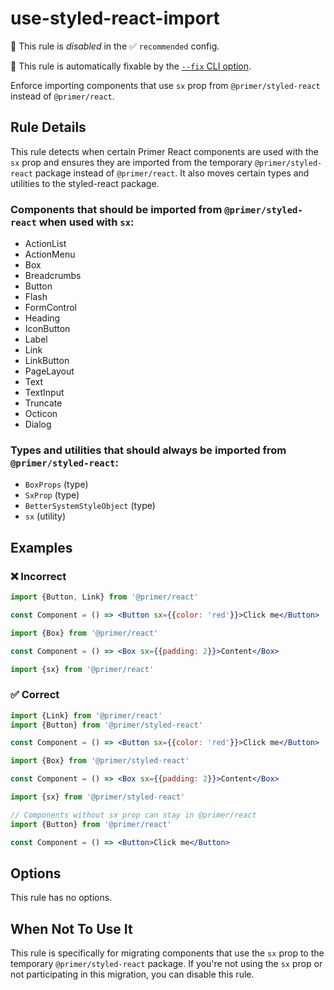 # use-styled-react-import

💼 This rule is _disabled_ in the ✅ `recommended` config.

🔧 This rule is automatically fixable by the [`--fix` CLI option](https://eslint.org/docs/latest/user-guide/command-line-interface#--fix).

<!-- end auto-generated rule header -->

Enforce importing components that use `sx` prop from `@primer/styled-react` instead of `@primer/react`.

## Rule Details

This rule detects when certain Primer React components are used with the `sx` prop and ensures they are imported from the temporary `@primer/styled-react` package instead of `@primer/react`. It also moves certain types and utilities to the styled-react package.

### Components that should be imported from `@primer/styled-react` when used with `sx`:

- ActionList
- ActionMenu
- Box
- Breadcrumbs
- Button
- Flash
- FormControl
- Heading
- IconButton
- Label
- Link
- LinkButton
- PageLayout
- Text
- TextInput
- Truncate
- Octicon
- Dialog

### Types and utilities that should always be imported from `@primer/styled-react`:

- `BoxProps` (type)
- `SxProp` (type)
- `BetterSystemStyleObject` (type)
- `sx` (utility)

## Examples

### ❌ Incorrect

```jsx
import {Button, Link} from '@primer/react'

const Component = () => <Button sx={{color: 'red'}}>Click me</Button>
```

```jsx
import {Box} from '@primer/react'

const Component = () => <Box sx={{padding: 2}}>Content</Box>
```

```jsx
import {sx} from '@primer/react'
```

### ✅ Correct

```jsx
import {Link} from '@primer/react'
import {Button} from '@primer/styled-react'

const Component = () => <Button sx={{color: 'red'}}>Click me</Button>
```

```jsx
import {Box} from '@primer/styled-react'

const Component = () => <Box sx={{padding: 2}}>Content</Box>
```

```jsx
import {sx} from '@primer/styled-react'
```

```jsx
// Components without sx prop can stay in @primer/react
import {Button} from '@primer/react'

const Component = () => <Button>Click me</Button>
```

## Options

This rule has no options.

## When Not To Use It

This rule is specifically for migrating components that use the `sx` prop to the temporary `@primer/styled-react` package. If you're not using the `sx` prop or not participating in this migration, you can disable this rule.
